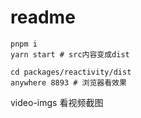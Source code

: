 # readme

```shell
pnpm i
yarn start # src内容变成dist
 
cd packages/reactivity/dist
anywhere 8893 # 浏览器看效果
```

video-imgs 看视频截图
